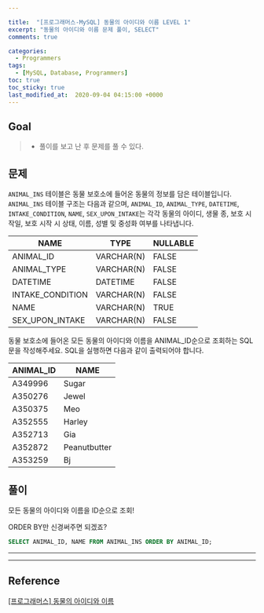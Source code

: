 ```yaml
---

title:  "[프로그래머스-MySQL] 동물의 아이디와 이름 LEVEL 1"
excerpt: "동물의 아이디와 이름 문제 풀이, SELECT"
comments: true

categories:
  - Programmers
tags: 
  - [MySQL, Database, Programmers]
toc: true
toc_sticky: true
last_modified_at:  2020-09-04 04:15:00 +0000
---
```


## Goal

> - 풀이를 보고 난 후 문제를 풀 수 있다.

## 문제

`ANIMAL_INS` 테이블은 동물 보호소에 들어온 동물의 정보를 담은 테이블입니다. `ANIMAL_INS` 테이블 구조는 다음과 같으며, `ANIMAL_ID`, `ANIMAL_TYPE`, `DATETIME`, `INTAKE_CONDITION`, `NAME`, `SEX_UPON_INTAKE`는 각각 동물의 아이디, 생물 종, 보호 시작일, 보호 시작 시 상태, 이름, 성별 및 중성화 여부를 나타냅니다.

| NAME             | TYPE       | NULLABLE |
| ---------------- | ---------- | -------- |
| ANIMAL_ID        | VARCHAR(N) | FALSE    |
| ANIMAL_TYPE      | VARCHAR(N) | FALSE    |
| DATETIME         | DATETIME   | FALSE    |
| INTAKE_CONDITION | VARCHAR(N) | FALSE    |
| NAME             | VARCHAR(N) | TRUE     |
| SEX_UPON_INTAKE  | VARCHAR(N) | FALSE    |

동물 보호소에 들어온 모든 동물의 아이디와 이름을 ANIMAL_ID순으로 조회하는 SQL문을 작성해주세요. SQL을 실행하면 다음과 같이 출력되어야 합니다.

| ANIMAL_ID | NAME         |
| --------- | ------------ |
| A349996   | Sugar        |
| A350276   | Jewel        |
| A350375   | Meo          |
| A352555   | Harley       |
| A352713   | Gia          |
| A352872   | Peanutbutter |
| A353259   | Bj           |



## 풀이

모든 동물의 아이디와 이름을 ID순으로 조회! 

ORDER BY만 신경써주면 되겠죠? 

```sql
SELECT ANIMAL_ID, NAME FROM ANIMAL_INS ORDER BY ANIMAL_ID;
```



---



---

## Reference

[[프로그래머스] 동물의 아이디와 이름](https://programmers.co.kr/learn/courses/30/lessons/59403)

